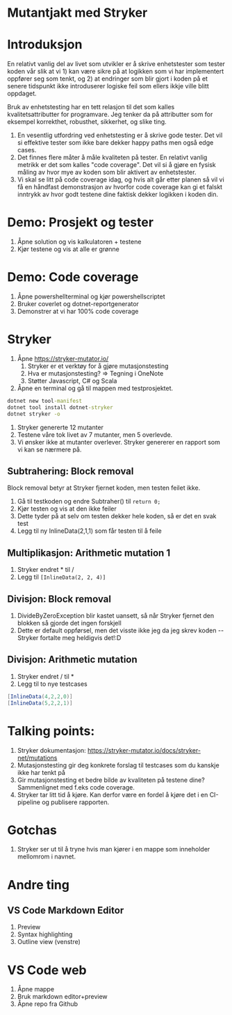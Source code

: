 # Mutantjakt med Stryker

# Introduksjon
En relativt vanlig del av livet som utvikler er å skrive enhetstester som tester koden vår slik at vi 1) kan være sikre på at logikken som vi har implementert oppfører seg som tenkt, og 2) at endringer som blir gjort i koden på et senere tidspunkt ikke introduserer logiske feil som ellers ikkje ville blitt oppdaget. 

Bruk av enhetstesting har en tett relasjon til det som kalles kvalitetsattributter for programvare. Jeg tenker da på attributter som for eksempel korrekthet, robusthet, sikkerhet, og slike ting.

1. En vesentlig utfordring ved enhetstesting er å skrive gode tester. Det vil si effektive tester som ikke bare dekker happy paths men også edge cases.
1. Det finnes flere måter å måle kvaliteten på tester. En relativt vanlig metrikk er det som kalles "code coverage". Det vil si å gjøre en fysisk måling av hvor mye av koden som blir aktivert av enhetstester. 
1. Vi skal se litt på code coverage idag, og hvis alt går etter planen så vil vi få en håndfast demonstrasjon av hvorfor code coverage kan gi et falskt inntrykk av hvor godt testene dine faktisk dekker logikken i koden din.

# Demo: Prosjekt og tester
1. Åpne solution og vis kalkulatoren + testene
1. Kjør testene og vis at alle er grønne

# Demo: Code coverage
1. Åpne powershellterminal og kjør powershellscriptet
1. Bruker coverlet og dotnet-reportgenerator
1. Demonstrer at vi har 100% code coverage

# Stryker
1. Åpne https://stryker-mutator.io/
    1. Stryker er et verktøy for å gjøre mutasjonstesting
    1. Hva er mutasjonstesting? => Tegning i OneNote
    1. Støtter Javascript, C# og Scala
1. Åpne en terminal og gå til mappen med testprosjektet.
```cmd
dotnet new tool-manifest
dotnet tool install dotnet-stryker
dotnet stryker -o
```

1. Stryker genererte 12 mutanter
1. Testene våre tok livet av 7 mutanter, men 5 overlevde. 
1. Vi ønsker ikke at mutanter overlever.
Stryker genererer en rapport som vi kan se nærmere på.

## Subtrahering: Block removal
Block removal betyr at Stryker fjernet koden, men testen feilet ikke.
1. Gå til testkoden og endre Subtraher() til `return 0;`
1. Kjør testen og vis at den ikke feiler
1. Dette tyder på at selv om testen dekker hele koden, så er det en svak test
1. Legg til ny InlineData(2,1,1) som får testen til å feile

## Multiplikasjon: Arithmetic mutation 1
1. Stryker endret * til /
1. Legg til `[InlineData(2, 2, 4)]`

## Divisjon: Block removal
1. DivideByZeroException blir kastet uansett, så når Stryker fjernet den blokken så gjorde det ingen forskjell
1. Dette er default oppførsel, men det visste ikke jeg da jeg skrev koden -- Stryker fortalte meg heldigvis det!:D

## Divisjon: Arithmetic mutation
1. Stryker endret / til *
1. Legg til to nye testcases
```csharp
[InlineData(4,2,2,0)]
[InlineData(5,2,2,1)]
```

# Talking points:
1. Stryker dokumentasjon: https://stryker-mutator.io/docs/stryker-net/mutations 
1. Mutasjonstesting gir deg konkrete forslag til testcases som du kanskje ikke har tenkt på
1. Gir mutasjonstesting et bedre bilde av kvaliteten på testene dine? Sammenlignet med f.eks code coverage.
1. Stryker tar litt tid å kjøre. Kan derfor være en fordel å kjøre det i en CI-pipeline og publisere rapporten.

# Gotchas
1. Stryker ser ut til å tryne hvis man kjører i en mappe som inneholder mellomrom i navnet.

# Andre ting
## VS Code Markdown Editor
1. Preview
1. Syntax highlighting
1. Outline view (venstre)
# VS Code web
1. Åpne mappe
1. Bruk markdown editor+preview
1. Åpne repo fra Github
